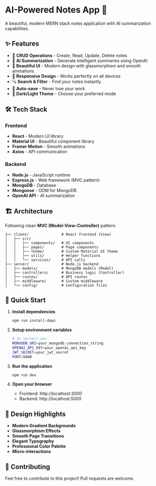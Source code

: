 # AI-Powered Notes App 🚀

A beautiful, modern MERN stack notes application with AI summarization capabilities.

## ✨ Features

- 📝 **CRUD Operations** - Create, Read, Update, Delete notes
- 🤖 **AI Summarization** - Generate intelligent summaries using OpenAI
- 🎨 **Beautiful UI** - Modern design with glassmorphism and smooth animations
- 📱 **Responsive Design** - Works perfectly on all devices
- 🔍 **Search & Filter** - Find your notes instantly
- 💾 **Auto-save** - Never lose your work
- 🌙 **Dark/Light Theme** - Choose your preferred mode

## 🛠️ Tech Stack

### Frontend
- **React** - Modern UI library
- **Material UI** - Beautiful component library
- **Framer Motion** - Smooth animations
- **Axios** - API communication

### Backend
- **Node.js** - JavaScript runtime
- **Express.js** - Web framework (MVC pattern)
- **MongoDB** - Database
- **Mongoose** - ODM for MongoDB
- **OpenAI API** - AI summarization

## 🏗️ Architecture

Following clean **MVC (Model-View-Controller)** pattern:

```
├── client/               # React frontend (View)
│   ├── src/
│   │   ├── components/   # UI components
│   │   ├── pages/        # Page components
│   │   ├── theme/        # Custom Material UI theme
│   │   ├── utils/        # Helper functions
│   │   └── services/     # API calls
├── server/               # Node.js backend
│   ├── models/           # MongoDB models (Model)
│   ├── controllers/      # Business logic (Controller)
│   ├── routes/           # API routes
│   ├── middleware/       # Custom middleware
│   └── config/           # Configuration files
```

## 🚀 Quick Start

1. **Install dependencies**
   ```bash
   npm run install-deps
   ```

2. **Setup environment variables**
   ```bash
   # In server/.env
   MONGODB_URI=your_mongodb_connection_string
   OPENAI_API_KEY=your_openai_api_key
   JWT_SECRET=your_jwt_secret
   PORT=5000
   ```

3. **Run the application**
   ```bash
   npm run dev
   ```

4. **Open your browser**
   - Frontend: http://localhost:3000
   - Backend: http://localhost:5000

## 🎨 Design Highlights

- **Modern Gradient Backgrounds**
- **Glassmorphism Effects**
- **Smooth Page Transitions**
- **Elegant Typography**
- **Professional Color Palette**
- **Micro-interactions**


## 🤝 Contributing

Feel free to contribute to this project! Pull requests are welcome.
